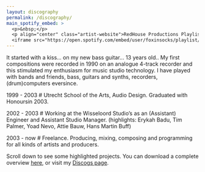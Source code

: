 ```yaml
---
layout: discography
permalink: /discography/
main_spotify_embed: >
  <p>&nbsp;</p>
  <p align="center" class="artist-website">RedHouse Productions Playlist</p>
  <iframe src="https://open.spotify.com/embed/user/foxinsocks/playlist/2WOVrNg2dGuE1iJwoq5hrt" width="300" height="300" frameborder="0" allowtransparency="true"></iframe>
---
```


It started with a kiss... on my new bass guitar... 13 years old.. My first compositions were recorded in 1990 on an analogue 4-track recorder and this stimulated my enthusiasm for music studio technology. I have played with bands and friends, bass, guitars and synths, recorders, (drum)computers eversince.

1999 - 2003 # Utrecht School of the Arts, Audio Design. Graduated with Honoursin 2003.

2002 - 2003 # Working at the Wisseloord Studio’s as an (Assistant) Engineer and Assistant Studio Manager. 
(highlights: Erykah Badu, Tim Palmer, Yoad Nevo, Attie Bauw, Hans Martin Buff)

2003 - now # Freelance. Producing, mixing, composing and programming for all kinds of artists and producers.

Scroll down to see some highlighted projects. You can download a complete overview [here](assets/cv/GijsvanKloosterCVM.pdf), or visit my [Discogs page](https://www.discogs.com/artist/413565-Gijs-Van-Klooster?sort=year%2Cdesc&limit=50&filter_anv=0&type=Credits&layout=med).